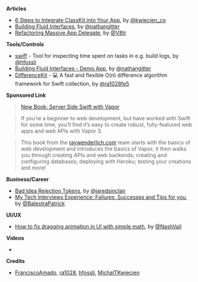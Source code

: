 **Articles**

* [6 Steps to Integrate ClassKit into Your App](https://www.netguru.co/codestories/6-steps-to-integrate-classkit-into-your-app?utm_campaign=Codestories&utm_source=iosgoodies&utm_medium=social), by [@kwiecien_co](https://twitter.com/kwiecien_co)
* [Building Fluid Interfaces](https://medium.com/@nathangitter/building-fluid-interfaces-ios-swift-9732bb934bf5), by [@nathangitter](https://twitter.com/nathangitter)
* [Refactoring Massive App Delegate](http://www.vadimbulavin.com/refactoring-massive-app-delegate/), by [@V8tr](https://twitter.com/V8tr)

**Tools/Controls**

* [swiff](https://github.com/agens-no/swiff) - Tool for inspecting time spent on tasks in e.g. build logs, by [@hfossli](https://twitter.com/hfossli)
* [Building Fluid Interfaces - Demo App](https://github.com/nathangitter/fluid-interfaces), by [@nathangitter](https://twitter.com/nathangitter)
* [DifferenceKit](https://github.com/ra1028/DifferenceKit) - 💻 A fast and flexible O(n) difference algorithm framework for Swift collection, by [@ra1028fe5](https://twitter.com/ra1028fe5)

**Sponsored Link**

> [New Book: Server Side Swift with Vapor](https://store.raywenderlich.com/products/server-side-swift-with-vapor)

> If you’re a beginner to web development, but have worked with Swift for some time, you’ll find it’s easy to create robust, fully-featured web apps and web APIs with Vapor 3.

> This book from the [raywenderlich.com](https://raywenderlich.com/) team starts with the basics of web development and introduces the basics of Vapor; it then walks you through creating APIs and web backends; creating and configuring databases; deploying with Heroku; testing your creations and more!

**Business/Career**

* [Bad Idea Rejection Tokens](http://blog.jaredsinclair.com/post/176737572155/bad-idea-rejection-tokens), by [@jaredsinclair](https://twitter.com/jaredsinclair)
* [My Tech Interviews Experience: Failures, Successes and Tips for you](https://patrickbalestra.com/blog/2018/08/06/my-tech-interviews-experience.html), by [@BalestraPatrick](https://twitter.com/BalestraPatrick)

**UI/UX**

* [How to fix dragging animation in UI with simple math](https://uxdesign.cc/how-to-fix-dragging-animation-in-ui-with-simple-math-4bbc10deccf7), by [@NashVail](https://twitter.com/NashVail)

**Videos**

* 

**Credits**

* [FranciscoAmado](https://github.com/FranciscoAmado), [ra1028](https://github.com/ra1028), [hfossli](https://github.com/hfossli), [MichalTKwiecien](https://github.com/MichalTKwiecien)
